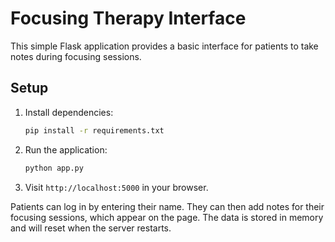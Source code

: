 # Focusing Therapy Interface

This simple Flask application provides a basic interface for patients to take notes during focusing sessions.

## Setup

1. Install dependencies:
   ```bash
   pip install -r requirements.txt
   ```
2. Run the application:
   ```bash
   python app.py
   ```
3. Visit `http://localhost:5000` in your browser.

Patients can log in by entering their name. They can then add notes for their focusing sessions, which appear on the page. The data is stored in memory and will reset when the server restarts.
